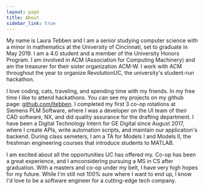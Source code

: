 ```yaml
---
layout: page
title: About
sidebar_link: true
---
```


My name is Laura Tebben and I am a senior studying computer science with a minor in mathematics at the University of Cincinnati, set to graduate in May 2019. I am a 4.0 student and a member of the University Honors Program. I am involved in ACM (Association for Computing Machinery) and am the treasurer for their sister organization ACM-W. I work with ACM throughout the year to organize RevolutionUC, the university's student-run hackathon.

I love coding, cats, traveling, and spending time with my friends. In my free time I like to attend hackathons. You can see my projects on my github page: [github.com/ltebben](https://github.com/ltebben). I completed my first 3 co-op rotations at Siemens PLM Software, where I was a developer on the UI team of their CAD software, NX, and did quality assurance for the drafting department. I have been a Digital Technology Intern for GE Digital since August 2017, where I create APIs, write automation scripts, and maintain our application's backend. During class semeters, I am a TA for Models I and Models II, the freshman engineering courses that introduce students to MATLAB.

I am excited about all the opportunities UC has offered my. Co-op has been a great experience, and I amconsidering pursuing a MS in CS after graduation. With a masters and co-op under my belt, I have very high hopes for my future. While I'm still not 100% sure where I want to end up, I know I'd love to be a software engineer for a cutting-edge tech company.
